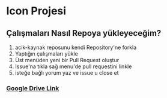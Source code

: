 # Icon Projesi

## Çalışmaları Nasıl Repoya yükleyeceğim?
1. acik-kaynak reposunu kendi Repository'ne forkla
2. Yaptığın çalışmaları yükle
3. Üst menüden yeni bir Pull Request oluştur
4. Issue'na tıkla sağ menu'de pull requestini linkle
5. isteğe bağlı yorum yaz ve issue u close et 

### [Google Drive Link](https://drive.google.com/drive/folders/1flV_QoGZMDmqmaHWl1cksN-zcIxGCmHM)